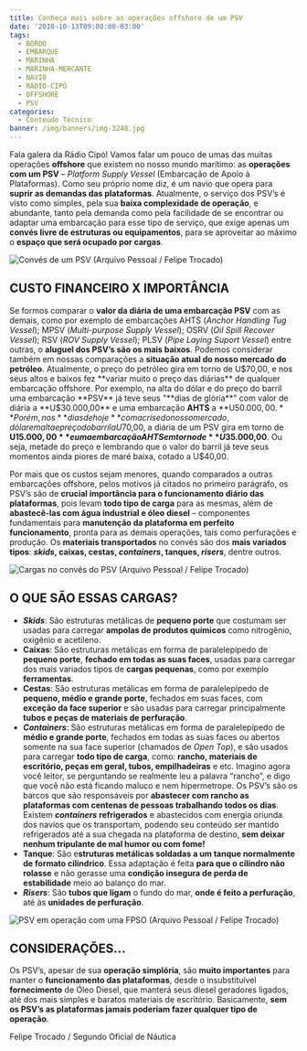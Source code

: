 ```yaml
---
title: Conheça mais sobre as operações offshore de um PSV
date: '2018-10-13T09:00:00-03:00'
tags:
  - BORDO
  - EMBARQUE
  - MARINHA
  - MARINHA-MERCANTE
  - NAVIO
  - RÁDIO-CIPÓ
  - OFFSHORE
  - PSV
categories:
  - Conteúdo Técnico
banner: /img/banners/img-3248.jpg
---
```

Fala galera da Rádio Cipó! Vamos falar um pouco de umas das muitas operações **offshore** que existem no nosso mundo marítimo: as **operações com um PSV** – _Platform Supply Vessel_ (Embarcação de Apoio à Plataformas). Como seu próprio nome diz, é um navio que opera para **suprir as demandas das plataformas**. Atualmente, o serviço dos PSV’s é visto como simples, pela sua **baixa complexidade de operação**, e abundante, tanto pela demanda como pela facilidade de se encontrar ou adaptar uma embarcação para esse tipo de serviço, que exige apenas um **convés livre de estruturas ou equipamentos**, para se aproveitar ao máximo o **espaço que será ocupado por cargas**.

![Convés de um PSV (Arquivo Pessoal / Felipe Trocado)](/img/banners/img-0456.jpg)

## CUSTO FINANCEIRO X IMPORTÂNCIA

Se formos comparar o **valor da diária de uma embarcação PSV** com as demais, como por exemplo de embarcações AHTS (_Anchor Handling Tug Vessel_); MPSV (_Multi-purpose Supply Vessel_); OSRV (_Oil Spill Recover Vessel_); RSV (_ROV Supply Vessel_); PLSV (_Pipe Laying  Suport Vessel_) entre outras, o **aluguel dos PSV’s são os mais baixos**. Podemos considerar também em nossas comparações a **situação atual do nosso mercado do petróleo**. Atualmente, o preço do petróleo gira em torno de U$70,00, e nos seus altos e baixos fez **variar muito o preço das diárias** de qualquer embarcação offshore. Por exemplo, na alta do dólar e do preço do barril uma embarcação **PSV** já teve seus "**dias de glória**" com valor de diária a **U$30.000,00** e uma embarcação **AHTS** a **U$50.000,00.** Porém, nos **dias de hoje** com a crise do nosso mercado, dólar em alta e preço do barril a U$70,00, a diária de um PSV gira em torno de **U$15.000,00** e uma embarcação AHTS em torno de **U$35.000,00**. Ou seja, metade do preço e lembrando que o valor do barril já teve seus momentos ainda piores de maré baixa, cotado a U$40,00. 

Por mais que os custos sejam menores, quando comparados a outras embarcações offshore, pelos motivos já citados no primeiro parágrafo, os PSV’s são de **crucial importância para o funcionamento diário das plataformas**, pois levam **todo tipo de carga** para as mesmas, além de **abastecê-las com água industrial e óleo diesel** – componentes fundamentais para **manutenção da plataforma em perfeito funcionamento**, pronta para as demais operações, tais como perfurações e produção. Os **materiais transportados** no convés são dos **mais variados tipos**: **_skids_, caixas, cestas, _containers_, tanques, _risers_**, dentre outros.

![Cargas no convés do PSV (Arquivo Pessoal / Felipe Trocado)](/img/banners/815c0047-4371-4853-b64b-1f688c3baf69.jpg)

## O QUE SÃO ESSAS CARGAS?

* **_Skids_**: São estruturas metálicas de **pequeno porte** que costumam ser usadas para carregar **ampolas de produtos químicos** como nitrogênio, oxigênio e acetileno.
* **Caixas**: São estruturas metálicas em forma de paralelepípedo de **pequeno porte**, **fechado em todas as suas faces**, usadas para carregar dos mais variados tipos de **cargas pequenas**, como por exemplo **ferramentas**.
* **Cestas**: São estruturas metálicas em forma de paralelepípedo de **pequeno, médio e grande porte**, fechados em suas faces, com **exceção da face superior** e são usadas para carregar principalmente **tubos e peças de materiais de perfuração**.
* **_Containers_**: São estruturas metálicas em forma de paralelepípedo de **médio e grande porte**, fechados em todas as suas faces ou abertos somente na sua face superior (chamados de _Open Top_), e são usados para carregar **todo tipo de carga**, como: **rancho, materiais de escritório, peças em geral, tubos, empilhadeiras** e etc. Imagino agora você leitor, se perguntando se realmente leu a palavra “rancho”, e digo que você não está ficando maluco e nem hipermetrope. Os PSV’s são os barcos que são responsáveis por **abastecer com rancho as plataformas com centenas de pessoas trabalhando todos os dias**. Existem **_containers_ refrigerados** e abastecidos com energia oriunda dos navios que os transportam, podendo seu conteúdo ser mantido refrigerados até a sua chegada na plataforma de destino, **sem deixar nenhum tripulante de mal humor ou com fome!**  
* **Tanque**: São e**struturas metálicas soldadas a um tanque normalmente de formato cilíndrico**. Essa adaptação é feita **para que o cilindro não rolasse** e não gerasse uma **condição insegura de perda de estabilidade** meio ao balanço do mar.
* **_Risers_**: São **tubos que ligam** o fundo do mar, **onde é feito a perfuração**, até às **unidades de perfuração**.

![PSV em operação com uma FPSO (Arquivo Pessoal / Felipe Trocado)](/img/banners/img-3416.jpg)

## CONSIDERAÇÕES...

Os PSV’s, apesar de sua **operação simplória**, são **muito importantes** para manter o **funcionamento das plataformas**, desde o insubstituível **fornecimento** de Óleo Diesel, que manterá seus diesel geradores ligados, até dos mais simples e baratos materiais de escritório. Basicamente, **sem os PSV’s as plataformas jamais poderiam fazer qualquer tipo de operação**.

Felipe Trocado / Segundo Oficial de Náutica
